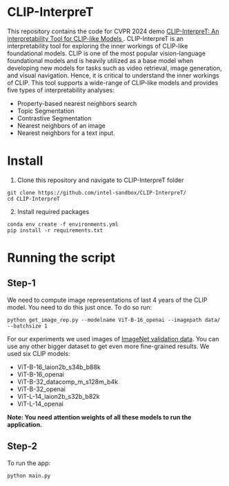 # CLIP-InterpreT
This repository contains the code for CVPR 2024 demo [CLIP-InterpreT: An interpretability Tool for CLIP-like Models
](https://intellabs.github.io/multimodal_cognitive_ai/CLIP-InterpreT/). CLIP-InterpreT is an interpretability tool for exploring the inner workings of CLIP-like foundational models. CLIP is one of the most popular vision-language foundational models and is heavily utilized as a base model when developing new models for tasks such as video retrieval, image generation, and visual navigation. Hence, it is critical to understand the inner workings of CLIP. This tool supports a wide-range of CLIP-like models and provides five types of interpretability analyses: 

+ Property-based nearest neighbors search
+ Topic Segmentation
+ Contrastive Segmentation
+ Nearest neighbors of an image
+ Nearest neighbors for a text input.

# Install
1. Clone this repository and navigate to CLIP-InterpreT folder
```
git clone https://github.com/intel-sandbox/CLIP-InterpreT/
cd CLIP-InterpreT
```
2. Install required packages
```
conda env create -f environments.yml
pip install -r requirements.txt
```
# Running the script
## Step-1
We need to compute image representations of last 4 years of the CLIP model. You need to do this just once. To do so run:
```
python get_image_rep.py --modelname ViT-B-16_openai --imagepath data/ --batchsize 1
```
For our experiments we used images of [ImageNet validation data](https://www.image-net.org/). You can use any other bigger dataset to get even more fine-grained results. We used six CLIP models:
+ ViT-B-16_laion2b_s34b_b88k
+ ViT-B-16_openai
+ ViT-B-32_datacomp_m_s128m_b4k
+ ViT-B-32_openai
+ ViT-L-14_laion2b_s32b_b82k
+ ViT-L-14_openai

**Note: You need attention weights of all these models to run the application.**
## Step-2
To run the app:
```
python main.py
```
